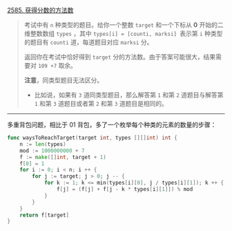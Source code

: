 [2585. 获得分数的方法数](https://leetcode.cn/problems/number-of-ways-to-earn-points/)

> 考试中有 `n` 种类型的题目。给你一个整数 `target` 和一个下标从 **0** 开始的二维整数数组 `types` ，其中 `types[i] = [counti, marksi] `表示第 `i` 种类型的题目有 `counti` 道，每道题目对应 `marksi` 分。
>
> 返回你在考试中恰好得到 `target` 分的方法数。由于答案可能很大，结果需要对 `109 +7` 取余。
>
> **注意**，同类型题目无法区分。
>
> - 比如说，如果有 `3` 道同类型题目，那么解答第 `1` 和第 `2` 道题目与解答第 `1` 和第 `3` 道题目或者第 `2` 和第 `3` 道题目是相同的。

---

多重背包问题，相比于 01 背包，多了一个枚举每个种类的元素的数量的步骤：

```go
func waysToReachTarget(target int, types [][]int) int {
    n := len(types)
    mod := 1000000000 + 7
    f := make([]int, target + 1)
    f[0] = 1 
    for i := 0; i < n; i ++ {
        for j := target; j > 0; j -- {
            for k := 1; k <= min(types[i][0], j / types[i][1]); k ++ {
                f[j] = (f[j] + f[j - k * types[i][1]]) % mod
            }
        }
    }
    return f[target]
}
```

